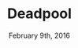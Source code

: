 ---
layout: post
title: "Deadpool"
id: 293660
date: February 9th, 2016
score: 4
category: 
- movie
- Adventure
- Action
- Comedy
actors: 
- Ryan Reynolds
- Morena Baccarin
- T.J. Miller
actorsImages: 
- http://image.tmdb.org/t/p/w300/3J19JiWqs4M75FFVqOdwn0DBU5q.jpg
- http://image.tmdb.org/t/p/w300/gUG9fnudV5Ev1MIr3adngn1GuZJ.jpg
- http://image.tmdb.org/t/p/w300/wkm8YvulYwuB4pxEvOAlwv8AWdr.jpg
overview: Based upon Marvel Comics’ most unconventional anti-hero, DEADPOOL tells the origin story of former Special Forces operative turned mercenary Wade Wilson, who after being subjected to a rogue experiment that leaves him with accelerated healing powers, adopts the alter ego Deadpool. Armed with his new abilities and a dark, twisted sense of humor, Deadpool hunts down the man who nearly destroyed his life.
poster: http://image.tmdb.org/t/p/w500/inVq3FRqcYIRl2la8iZikYYxFNR.jpg
backdrop: http://image.tmdb.org/t/p/original/n1y094tVDFATSzkTnFxoGZ1qNsG.jpg
---